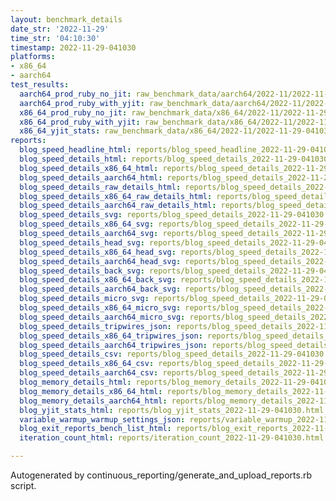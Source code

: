```yaml
---
layout: benchmark_details
date_str: '2022-11-29'
time_str: '04:10:30'
timestamp: 2022-11-29-041030
platforms:
- x86_64
- aarch64
test_results:
  aarch64_prod_ruby_no_jit: raw_benchmark_data/aarch64/2022-11/2022-11-29-041030_basic_benchmark_aarch64_prod_ruby_no_jit.json
  aarch64_prod_ruby_with_yjit: raw_benchmark_data/aarch64/2022-11/2022-11-29-041030_basic_benchmark_aarch64_prod_ruby_with_yjit.json
  x86_64_prod_ruby_no_jit: raw_benchmark_data/x86_64/2022-11/2022-11-29-041030_basic_benchmark_x86_64_prod_ruby_no_jit.json
  x86_64_prod_ruby_with_yjit: raw_benchmark_data/x86_64/2022-11/2022-11-29-041030_basic_benchmark_x86_64_prod_ruby_with_yjit.json
  x86_64_yjit_stats: raw_benchmark_data/x86_64/2022-11/2022-11-29-041030_basic_benchmark_x86_64_yjit_stats.json
reports:
  blog_speed_headline_html: reports/blog_speed_headline_2022-11-29-041030.html
  blog_speed_details_html: reports/blog_speed_details_2022-11-29-041030.html
  blog_speed_details_x86_64_html: reports/blog_speed_details_2022-11-29-041030.x86_64.html
  blog_speed_details_aarch64_html: reports/blog_speed_details_2022-11-29-041030.aarch64.html
  blog_speed_details_raw_details_html: reports/blog_speed_details_2022-11-29-041030.raw_details.html
  blog_speed_details_x86_64_raw_details_html: reports/blog_speed_details_2022-11-29-041030.x86_64.raw_details.html
  blog_speed_details_aarch64_raw_details_html: reports/blog_speed_details_2022-11-29-041030.aarch64.raw_details.html
  blog_speed_details_svg: reports/blog_speed_details_2022-11-29-041030.svg
  blog_speed_details_x86_64_svg: reports/blog_speed_details_2022-11-29-041030.x86_64.svg
  blog_speed_details_aarch64_svg: reports/blog_speed_details_2022-11-29-041030.aarch64.svg
  blog_speed_details_head_svg: reports/blog_speed_details_2022-11-29-041030.head.svg
  blog_speed_details_x86_64_head_svg: reports/blog_speed_details_2022-11-29-041030.x86_64.head.svg
  blog_speed_details_aarch64_head_svg: reports/blog_speed_details_2022-11-29-041030.aarch64.head.svg
  blog_speed_details_back_svg: reports/blog_speed_details_2022-11-29-041030.back.svg
  blog_speed_details_x86_64_back_svg: reports/blog_speed_details_2022-11-29-041030.x86_64.back.svg
  blog_speed_details_aarch64_back_svg: reports/blog_speed_details_2022-11-29-041030.aarch64.back.svg
  blog_speed_details_micro_svg: reports/blog_speed_details_2022-11-29-041030.micro.svg
  blog_speed_details_x86_64_micro_svg: reports/blog_speed_details_2022-11-29-041030.x86_64.micro.svg
  blog_speed_details_aarch64_micro_svg: reports/blog_speed_details_2022-11-29-041030.aarch64.micro.svg
  blog_speed_details_tripwires_json: reports/blog_speed_details_2022-11-29-041030.tripwires.json
  blog_speed_details_x86_64_tripwires_json: reports/blog_speed_details_2022-11-29-041030.x86_64.tripwires.json
  blog_speed_details_aarch64_tripwires_json: reports/blog_speed_details_2022-11-29-041030.aarch64.tripwires.json
  blog_speed_details_csv: reports/blog_speed_details_2022-11-29-041030.csv
  blog_speed_details_x86_64_csv: reports/blog_speed_details_2022-11-29-041030.x86_64.csv
  blog_speed_details_aarch64_csv: reports/blog_speed_details_2022-11-29-041030.aarch64.csv
  blog_memory_details_html: reports/blog_memory_details_2022-11-29-041030.html
  blog_memory_details_x86_64_html: reports/blog_memory_details_2022-11-29-041030.x86_64.html
  blog_memory_details_aarch64_html: reports/blog_memory_details_2022-11-29-041030.aarch64.html
  blog_yjit_stats_html: reports/blog_yjit_stats_2022-11-29-041030.html
  variable_warmup_warmup_settings_json: reports/variable_warmup_2022-11-29-041030.warmup_settings.json
  blog_exit_reports_bench_list_html: reports/blog_exit_reports_2022-11-29-041030.bench_list.html
  iteration_count_html: reports/iteration_count_2022-11-29-041030.html

---
```

Autogenerated by continuous_reporting/generate_and_upload_reports.rb script.

